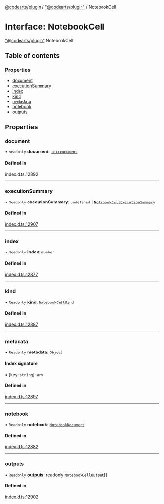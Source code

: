 [@codearts/plugin](../README.md) / ["@codearts/plugin"](../modules/_codearts_plugin_.md) / NotebookCell

# Interface: NotebookCell

["@codearts/plugin"](../modules/_codearts_plugin_.md).NotebookCell

## Table of contents

### Properties

- [document](codearts_plugin_.NotebookCell.md#document)
- [executionSummary](codearts_plugin_.NotebookCell.md#executionsummary)
- [index](codearts_plugin_.NotebookCell.md#index)
- [kind](codearts_plugin_.NotebookCell.md#kind)
- [metadata](codearts_plugin_.NotebookCell.md#metadata)
- [notebook](codearts_plugin_.NotebookCell.md#notebook)
- [outputs](codearts_plugin_.NotebookCell.md#outputs)

## Properties

### document

• `Readonly` **document**: [`TextDocument`](codearts_plugin_.TextDocument.md)

#### Defined in

[index.d.ts:12892](https://github.com/huaweicloud/cloudide-plugin-api/blob/84e382d/index.d.ts#L12892)

___

### executionSummary

• `Readonly` **executionSummary**: `undefined` \| [`NotebookCellExecutionSummary`](codearts_plugin_.NotebookCellExecutionSummary.md)

#### Defined in

[index.d.ts:12907](https://github.com/huaweicloud/cloudide-plugin-api/blob/84e382d/index.d.ts#L12907)

___

### index

• `Readonly` **index**: `number`

#### Defined in

[index.d.ts:12877](https://github.com/huaweicloud/cloudide-plugin-api/blob/84e382d/index.d.ts#L12877)

___

### kind

• `Readonly` **kind**: [`NotebookCellKind`](../enums/codearts_plugin_.NotebookCellKind.md)

#### Defined in

[index.d.ts:12887](https://github.com/huaweicloud/cloudide-plugin-api/blob/84e382d/index.d.ts#L12887)

___

### metadata

• `Readonly` **metadata**: `Object`

#### Index signature

▪ [key: `string`]: `any`

#### Defined in

[index.d.ts:12897](https://github.com/huaweicloud/cloudide-plugin-api/blob/84e382d/index.d.ts#L12897)

___

### notebook

• `Readonly` **notebook**: [`NotebookDocument`](codearts_plugin_.NotebookDocument.md)

#### Defined in

[index.d.ts:12882](https://github.com/huaweicloud/cloudide-plugin-api/blob/84e382d/index.d.ts#L12882)

___

### outputs

• `Readonly` **outputs**: readonly [`NotebookCellOutput`](../classes/codearts_plugin_.NotebookCellOutput.md)[]

#### Defined in

[index.d.ts:12902](https://github.com/huaweicloud/cloudide-plugin-api/blob/84e382d/index.d.ts#L12902)
